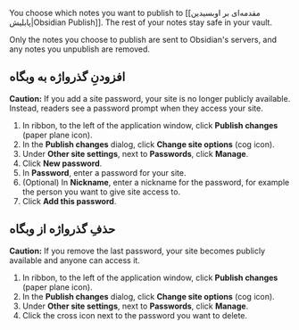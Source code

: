 
You choose which notes you want to publish to [[مقدمه‌ای بر اوبسیدین پابلیش|Obsidian Publish]]. The rest of your notes stay safe in your vault.


Only the notes you choose to publish are sent to Obsidian's servers, and any notes you unpublish are removed.

## افزودنِ گذرواژه به وبگاه

**Caution:** If you add a site password, your site is no longer publicly available. Instead, readers see a password prompt when they access your site.

1. In ribbon, to the left of the application window, click **Publish changes** (paper plane icon).
2. In the **Publish changes** dialog, click **Change site options** (cog icon).
3. Under **Other site settings**, next to **Passwords**, click **Manage**.
4. Click **New password**.
5. In **Password**, enter a password for your site.
6. (Optional) In **Nickname**, enter a nickname for the password, for example the person you want to give site access to.
7. Click **Add this password**.

## حذفِ گذرواژه از وبگاه

**Caution:** If you remove the last password, your site becomes publicly available and anyone can access it.

1. In ribbon, to the left of the application window, click **Publish changes** (paper plane icon).
2. In the **Publish changes** dialog, click **Change site options** (cog icon).
3. Under **Other site settings**, next to **Passwords**, click **Manage**.
5. Click the cross icon next to the password you want to delete.
